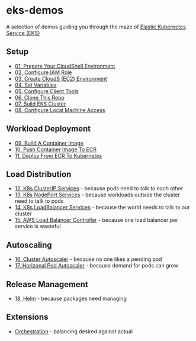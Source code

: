 # eks-demos
A selection of demos guiding you through the maze of [Elastic Kubernetes Service (EKS)](https://aws.amazon.com/eks)

## Setup
* [01. Prepare Your CloudShell Environment](doc/01-cloudshell/README.md)
* [02. Configure IAM Role](doc/02-iam-role/README.md)
* [03. Create Cloud9 (EC2) Environment](doc/03-cloud9/README.md)
* [04. Set Variables](doc/04-set-variables/README.md)
* [05. Configure Client Tools](doc/05-client-tools/README.md)
* [06. Clone This Repo](doc/06-clone-repo/README.md)
* [07. Build EKS Cluster](doc/07-build-cluster/README.md)
* [08. Configure Local Machine Access](doc/08-local-access/README.md)

## Workload Deployment
* [09. Build A Container Image](doc/09-build-container-image/README.md)
* [10. Push Container Image To ECR](doc/10-push-to-ecr/README.md)
* [11. Deploy From ECR To Kubernetes](doc/11-deploy-to-k8s/README.md)

## Load Distribution
* [12. K8s ClusterIP Services](doc/12-clusterip-services/README.md) - because pods need to talk to each other
* [13. K8s NodePort Services](doc/13-nodeport-services/README.md) - because workloads outside the cluster need to talk to pods
* [14. K8s LoadBalancer Services](doc/14-loadbalancer-services/README.md) - because the world needs to talk to our cluster
* [15. AWS Load Balancer Controller](doc/15-aws-load-balancer-controller/README.md) - because one load balancer per service is wasteful

## Autoscaling
* [16. Cluster Autoscaler](doc/16-ca/README.md) - because no one likes a pending pod
* [17. Horizonal Pod Autoscaler](doc/17-hpa/README.md) - because demand for pods can grow

## Release Management
* [18. Helm](doc/18-helm/README.md) - because packages need managing

## Extensions
* [Orchestration](doc/orchestration/README.md) - balancing desired against actual

